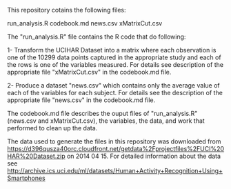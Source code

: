 This repository cotains the following files:

run_analysis.R
codebook.md
news.csv
xMatrixCut.csv

The "run_analysis.R" file contains the R code that do following: 

1- Transform the UCIHAR Dataset into a matrix where each observation is one of the 10299 data points captured in the appropriate study and each of the rows is one of the variables measured. For details see description of the appropriate file "xMatrixCut.csv" in the codebook.md file. 

2- Produce a dataset "news.csv" which contains only the average value of each of the variables for each subject. For details see the description of the appropriate file "news.csv" in the codebook.md file.

The codebook.md file describes the ouput files of "run_analysis.R" (news.csv and xMatrixCut.csv), the variables, the data, and work that performed to clean up the data.

The data used to generate the files in this repository was downloaded from https://d396qusza40orc.cloudfront.net/getdata%2Fprojectfiles%2FUCI%20HAR%20Dataset.zip on 2014 04 15. For detailed information about the data see http://archive.ics.uci.edu/ml/datasets/Human+Activity+Recognition+Using+Smartphones

